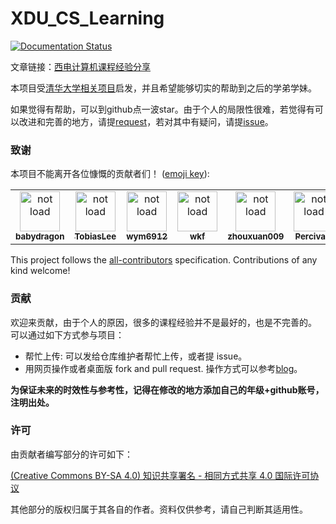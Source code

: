 # XDU_CS_Learning

[![Documentation Status](https://readthedocs.org/projects/xdu-cs-learning/badge/?version=latest)](https://xdu-cs-learning.readthedocs.io/en/latest/?badge=latest)

文章链接：[西电计算机课程经验分享](<https://xdu-cs-learning.readthedocs.io/en/latest/#>)



本项目受[清华大学相关项目](<https://github.com/PKUanonym/REKCARC-TSC-UHT>)启发，并且希望能够切实的帮助到之后的学弟学妹。

如果觉得有帮助，可以到github点一波star。由于个人的局限性很难，若觉得有可以改进和完善的地方，请提[request](https://github.com/baolintian/XDU_CS_Learning/pulls)，若对其中有疑问，请提[issue](https://github.com/baolintian/XDU_CS_Learning/issues)。



### 致谢

本项目不能离开各位慷慨的贡献者们！ ([emoji key](https://allcontributors.org/docs/en/emoji-key)):


<table>
  <tr>
  	<td align="center"><a href="https://github.com/baolintian"><img src="https://avatars2.githubusercontent.com/u/30475927?s=460&u=19eafb39ca854d9835801c62835cb696b56f0d19&v=4" width="64px;" alt="not load"/><br /><sub><b>babydragon</b></sub></a></td>
    <td align="center"><a href="https://github.com/TobiasLee"><img src="https://avatars1.githubusercontent.com/u/20009381?&v=4" width="64px;" alt="not load"/><br /><sub><b>TobiasLee</b></sub></a></td>
    <td align="center"><a href="https://github.com/wym6912"><img src="https://avatars3.githubusercontent.com/u/27945504?s=400&v=4" width="64px;" alt="not load"/><br /><sub><b>wym6912</b></sub></a></td>
    <td align="center"><a href="https://github.com/kfwang-jpg"><img src="https://avatars0.githubusercontent.com/u/59500123?s=400&u=f5917e60bc967bd26e2cd6bd14d869d403232576&v=4" width="64px;" alt="not load"/><br /><sub><b>wkf</b></sub></a></td>
    <td align="center"><a href="https://github.com/zhouxuan009"><img src="https://avatars0.githubusercontent.com/u/26919381?s=400&u=860007c8b2adcb5d50f73bda391c4dc477ddb2dc&v=4" width="64px;" alt="not load"/><br /><sub><b>zhouxuan009</b></sub></a></td>
    <td align="center"><a href="https://github.com/Moveisthebest"><img src="https://avatars1.githubusercontent.com/u/30894838?s=400&u=8e4bef8a1c90e900fcea457c002623d9e0ec6a02&v=4" width="64px;" alt="not load"/><br /><sub><b>Percivale</b></sub></a></td>
    <td align="center"><a href="https://github.com/Acmenwangtuo"><img src="https://avatars0.githubusercontent.com/u/25858179?s=400&v=4" width="64px;" alt="not load"/><br /><sub><b>Acmenwangtuo</b></sub></a></td>
    <td align="center"><a href="https://github.com/larry6799"><img src="https://avatars0.githubusercontent.com/u/29395892?s=400&u=c508d31ce3053579fb1f14fd4f090d76f9dfbe2b&v=4" width="64px;" alt="not load"/><br /><sub><b>larry6799</b></sub></a></td>
    <td align="center"><a href="https://github.com/zl-mh"><img src="https://avatars1.githubusercontent.com/u/44128663?s=400&v=4" width="64px;" alt="not load"/><br /><sub><b>zlmh</b></sub></a></td>
    <td align="center"><a href="https://github.com/Vsingeryh"><img src="https://avatars.githubusercontent.com/u/45197095?v=4" width="64px;" alt="not load"/><br /><sub><b>Vsingeryh</b></sub></a></td>
  </tr>
</table>

This project follows the [all-contributors](https://github.com/all-contributors/all-contributors) specification. Contributions of any kind welcome!

### 贡献

欢迎来贡献，由于个人的原因，很多的课程经验并不是最好的，也是不完善的。
可以通过如下方式参与项目：

+ 帮忙上传: 可以发给仓库维护者帮忙上传，或者提 issue。
+ 用网页操作或者桌面版 fork and pull request. 操作方式可以参考[blog](https://blog.csdn.net/qq_29277155/article/details/51048990)。

__为保证未来的时效性与参考性，记得在修改的地方添加自己的年级+github账号，注明出处。__



### 许可

由贡献者编写部分的许可如下：

[(Creative Commons BY-SA 4.0) 知识共享署名 - 相同方式共享 4.0 国际许可协议](https://creativecommons.org/licenses/by-nc-sa/4.0/deed.zh)

其他部分的版权归属于其各自的作者。资料仅供参考，请自己判断其适用性。